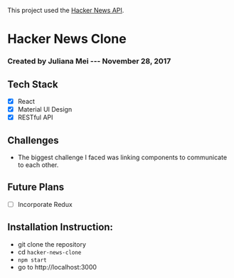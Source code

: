This project used the [Hacker News API](https://github.com/HackerNews/API).

# Hacker News Clone
### Created by Juliana Mei --- November 28, 2017

## Tech Stack
- [x] React
- [x] Material UI Design
- [x] RESTful API

## Challenges
- The biggest challenge I faced was linking components to communicate to each other.

## Future Plans
- [ ] Incorporate Redux

## Installation Instruction:
- git clone the repository
- cd `hacker-news-clone`
- `npm start`
- go to http://localhost:3000
